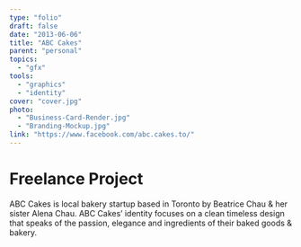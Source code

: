 ```yaml
---
type: "folio"
draft: false
date: "2013-06-06"
title: "ABC Cakes"
parent: "personal"
topics:
  - "gfx"
tools:
  - "graphics"
  - "identity"
cover: "cover.jpg"
photo:
  - "Business-Card-Render.jpg"
  - "Branding-Mockup.jpg"
link: "https://www.facebook.com/abc.cakes.to/"
---
```

# Freelance Project
ABC Cakes is local bakery startup based in Toronto by Beatrice Chau & her sister Alena Chau. ABC Cakes’ identity focuses on a clean timeless design that speaks of the passion, elegance and ingredients of their baked goods & bakery.
